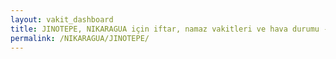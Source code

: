 ```yaml
---
layout: vakit_dashboard
title: JINOTEPE, NIKARAGUA için iftar, namaz vakitleri ve hava durumu - ilçe/eyalet seç
permalink: /NIKARAGUA/JINOTEPE/
---
```


<script type="text/javascript">
  var GLOBAL_COUNTRY = 'NIKARAGUA';
  var GLOBAL_CITY = 'JINOTEPE';
  var GLOBAL_STATE = '';
  var lat = 72;
  var lon = 21;
</script>
